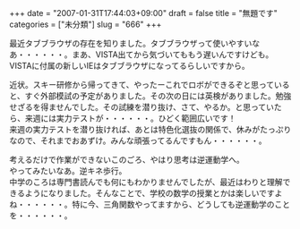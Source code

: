 +++
date = "2007-01-31T17:44:03+09:00"
draft = false
title = "無題です"
categories = ["未分類"]
slug = "666"
+++

<p>最近タブブラウザの存在を知りました。タブブラウザって使いやすいなあ・・・・・・。まあ、VISTA出てから気づいてももう遅いんですけども。VISTAに付属の新しいIEはタブブラウザになってるらしいですから。</p>

<p>近状。スキー研修から帰ってきて、やったーこれでロボができるぞと思っていると、すぐ外部模試の予定がありました。その次の日には英検がありました。勉強せざるを得ませんでした。その試練を潜り抜け、さて、やるか。と思っていたら、来週には実力テストが・・・・・・。ひどく範囲広いです！<br />来週の実力テストを潜り抜ければ、あとは特色化選抜の関係で、休みがたっぷりなので、それまでおあずけ。みんな頑張ってるんですもん・・・・・・。</p>

<p>考えるだけで作業ができないこのごろ、やはり思考は逆運動学へ。<br />やってみたいなあ。逆キネ歩行。<br />中学のころは専門書読んでも何にもわかりませんでしたが、最近はわりと理解できるようになりました。そんなことで、学校の数学の授業とかは楽しいですよね・・・・・・。特に今、三角関数やってますから、どうしても逆運動学のことを・・・・・・。</p>

